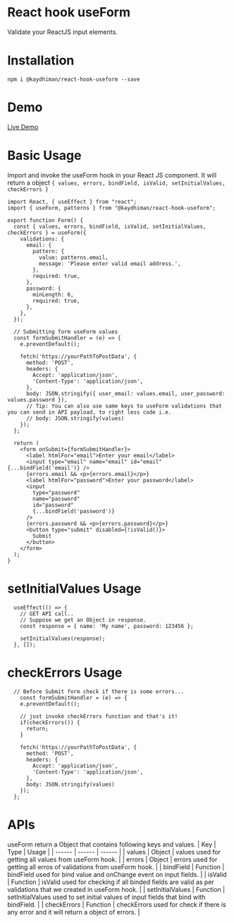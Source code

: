 # React hook useForm

Validate your ReactJS input elements.

# Installation

`npm i @kaydhiman/react-hook-useform --save`

# Demo

[Live Demo](https://stackblitz.com/edit/react-d8am87)
# Basic Usage

Import and invoke the useForm hook in your React JS component.
It will return a object `{ values, errors, bindField, isValid, setInitialValues, checkErrors }`

```
import React, { useEffect } from "react";
import { useForm, patterns } from "@kaydhiman/react-hook-useform";

export function Form() {
  const { values, errors, bindField, isValid, setInitialValues, checkErrors } = useForm({
    validations: {
      email: {
        pattern: {
          value: patterns.email,
          message: 'Please enter valid email address.',
        },
        required: true,
      },
      password: {
        minLength: 6,
        required: true,
      },
    },
  });

  // Submitting form useForm values 
  const formSubmitHandler = (e) => {
    e.preventDefault();

    fetch('https://yourPathToPostData', {
      method: 'POST',
      headers: {
        Accept: 'application/json',
        'Content-Type': 'application/json',
      },
      body: JSON.stringify({ user_email: values.email, user_password: values.password }),
      // Tip: You can also use same keys to useForm validations that you can send in API payload, to right less code i.e. 
      // body: JSON.stringify(values)
    });
  };

  return (
    <form onSubmit={formSubmitHandler}>
      <label htmlFor="email">Enter your email</label>
      <input type="email" name="email" id="email" {...bindField('email')} />
      {errors.email && <p>{errors.email}</p>}
      <label htmlFor="password">Enter your password</label>
      <input
        type="password"
        name="password"
        id="password"
        {...bindField('password')}
      />
      {errors.password && <p>{errors.password}</p>}
      <button type="submit" disabled={!isValid()}>
        Submit
      </button>
    </form>
  );
}

```

# setInitialValues Usage

```
  useEffect(() => {
    // GET API call..
    // Suppose we get an Object in response.
    const response = { name: 'My name', password: 123456 };

    setInitialValues(response);
  }, []);
```

# checkErrors Usage

```
  // Before Submit form check if there is some errors...
    const formSubmitHandler = (e) => {
    e.preventDefault();

    // just invoke checkErrors function and that's it!
    if(checkErrors()) {
      return;
    }

    fetch('https://yourPathToPostData', {
      method: 'POST',
      headers: {
        Accept: 'application/json',
        'Content-Type': 'application/json',
      },
      body: JSON.stringify(values)
    });
  };
```

# APIs
useForm return a Object that contains following keys and values.
| Key | Type | Usage |
| ------ | ------ | ------ |
| values | Object | values used for getting all values from useForm hook. |
| errors | Object | errors used for getting all erros of validations from useForm hook. |
| bindField | Function | bindField used for bind value and onChange event on input fields. |
| isValid | Function | isValid used for checking if all binded fields are valid as per validations that we created in useForm hook. |
| setInitialValues | Function | setInitialValues used to set initial values of input fields that bind with bindField. |
| checkErrors | Function | checkErrors used for check if there is any error and it will return a object of errors. |
